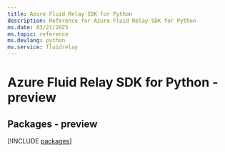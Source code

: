 ```yaml
---
title: Azure Fluid Relay SDK for Python
description: Reference for Azure Fluid Relay SDK for Python
ms.date: 03/21/2025
ms.topic: reference
ms.devlang: python
ms.service: fluidrelay
---
```

# Azure Fluid Relay SDK for Python - preview
## Packages - preview
[!INCLUDE [packages](fluid-relay-index.md)]